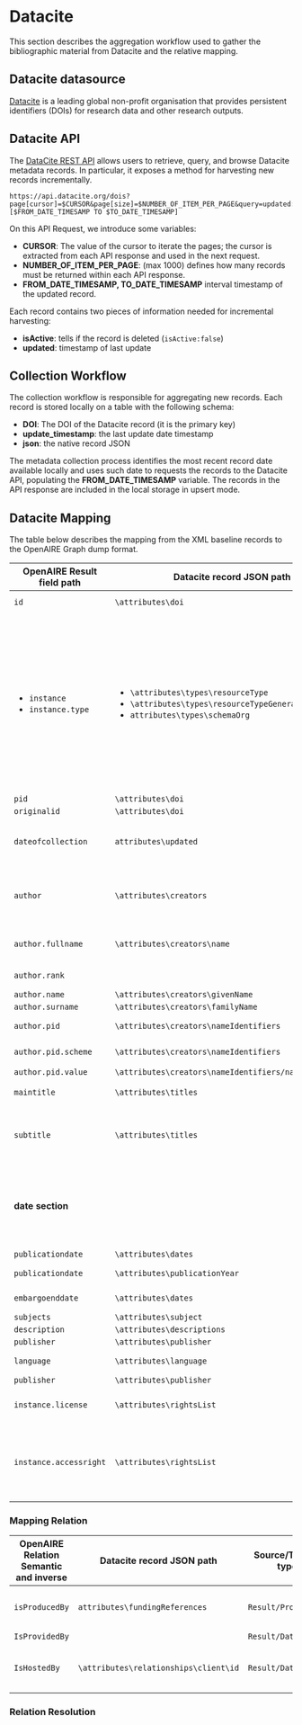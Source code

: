 # Datacite
This section describes the aggregation workflow used to gather the bibliographic material from Datacite and the relative mapping.

## Datacite datasource
[Datacite](https://datacite.org/index.html) is a leading global non-profit organisation that provides persistent identifiers (DOIs) for research data and other research outputs. 

## Datacite API
The [DataCite REST API](https://support.datacite.org/docs/api) allows users to retrieve, query, and browse Datacite metadata records. In particular, it exposes a method for harvesting new records incrementally.

```
https://api.datacite.org/dois?page[cursor]=$CURSOR&page[size]=$NUMBER_OF_ITEM_PER_PAGE&query=updated:[$FROM_DATE_TIMESAMP TO $TO_DATE_TIMESAMP]
```

On this API Request, we introduce some variables:
- **CURSOR**: The value of the cursor to iterate the pages; the cursor is extracted from each API response and used in the next request.
- **NUMBER_OF_ITEM_PER_PAGE**: (max 1000) defines how many records must be returned within each API response.
- **FROM_DATE_TIMESAMP, TO_DATE_TIMESAMP** interval timestamp of the updated record.

Each record contains two pieces of information needed for incremental harvesting:
- **isActive**: tells if the record is deleted (`isActive:false`)
- **updated**: timestamp of last update

## Collection Workflow

The collection workflow is responsible for aggregating new records. Each record is stored locally on a table with the following schema:
- **DOI**: The DOI of the Datacite record (it is the primary key)
- **update_timestamp**: the last update date timestamp
- **json**: the native record JSON

The metadata collection process identifies the most recent record date available locally and uses such date to requests the records to the Datacite API, populating the **FROM_DATE_TIMESAMP** variable. The records in the API response are included in the local storage in upsert mode.

## Datacite Mapping
The table below describes the mapping from the XML baseline records to the OpenAIRE Graph dump format.


| OpenAIRE Result field path                             | Datacite record JSON path                                                                                                                     | # Notes                                                                                                                                                                                                                                                                                                                                                                       |
|--------------------------------------------------------|-----------------------------------------------------------------------------------------------------------------------------------------------|-------------------------------------------------------------------------------------------------------------------------------------------------------------------------------------------------------------------------------------------------------------------------------------------------------------------------------------------------------------------------------|
| `id`                                                   | `\attributes\doi`                      | id in the form `doi_________::md5(doi)`                 |
| <ul><li>`instance`</li>  <li>`instance.type`</li></ul> | <ul><li>`\attributes\types\resourceType`</li>  <li> `\attributes\types\resourceTypeGeneral` </li>  <li>`attributes\types\schemaOrg`</li></ul> | Use the vocabulary **_dnet:publication_resource_**  to find a synonym to one of these terms and get the `instance.type`. Using the **_dnet:result_typologies_** vocabulary, we look up the `instance.type` synonym to  generate one of the following main entities: <ul><li>`publication`</li>  <li>`dataset`</li> <li> `software`</li>  <li>`otherresearchproduct`</li></ul> |
| `pid`                                                  | `\attributes\doi`                                                                                                                             | `scheme = doi`                                                                                                                                                                                                                                                                                                                                                                |
| `originalid`                                           | `\attributes\doi`                                                                                                                             |                                                                                                                                                                                                                                                                                                                                                                               |
| `dateofcollection`                                     | `attributes\updated`                                                                                                                          | the timestamp is defined in milliseconds we convert to "yyyy-MM-dd'T'HH:mm:ssZ" format                                                                                                                                                                                                                                                                                        |
| `author`                                               | `\attributes\creators`                                                                                                                        | Each creator field will be mapped in the author entity below the subfield. **If the record has no Creator it will be skipped**                                                                                                                                                                                                                                                |
| `author.fullname`                                      | `\attributes\creators\name`                                                                                                                   | if name is not defined, we construct from given and family name                                                                                                                                                                                                                                                                                                               |
| `author.rank`                                          |                                                                                                                                               | Incremental index starting from 1                                                                                                                                                                                                                                                                                                                                             |
| `author.name`                                          | `\attributes\creators\givenName`                                                                                                              |                                                                                                                                                                                                                                                                                                                                                                               |
| `author.surname`                                       | `\attributes\creators\familyName`                                                                                                             |                                                                                                                                                                                                                                                                                                                                                                               |
| `author.pid`                                           | `\attributes\creators\nameIdentifiers`                                                                                                        | this is a list of pids associated to the creator                                                                                                                                                                                                                                                                                                                              |
| `author.pid.scheme`                                    | `\attributes\creators\nameIdentifiers`                                                                                                        | mapping with vocabulary  **dnet:pid_types**                                                                                                                                                                                                                                                                                                                                   |
| `author.pid.value`                                     | `\attributes\creators\nameIdentifiers/nameIdentifier`                                                                                         | the pid value                                                                                                                                                                                                                                                                                                                                                                 |
| `maintitle`                                            | `\attributes\titles`                                                                                                                          | Titles whose title type is null or title type is Main                                                                                                                                                                                                                                                                                                                         |
| `subtitle`                                             | `\attributes\titles`                                                                                                                          | Titles whose title type is Subtitle since the title type vocabulary in OpenAIRE  use the datacite title type vocabulary                                                                                                                                                                                                                                                       |
| **date section**                                       |                                                                                                                                               | for each date in particular for DOI starting with _10.14457_ we Apply a fix thai date convert a date to ThaiBuddhistDate and reformat to local one see ticket [#6791](https://support.openaire.eu/issues/6791)                                                                                                                                                                |
| `publicationdate`                                      | `\attributes\dates`                                                                                                                           | where `dateType` is **issued**                                                                                                                                                                                                                                                                                                                                                |
| `publicationdate`                                      | `\attributes\publicationYear`                                                                                                                 | we create this date format `01-01-publicationYear`                                                                                                                                                                                                                                                                                                                            |  
| `embargoenddate`                                       | `\attributes\dates`                                                                                                                           | where `dateType` is **available**                                                                                                                                                                                                                                                                                                                                             |
| `subjects`                                             | `\attributes\subject`                                                                                                                         | `scheme=keywords`                                                                                                                                                                                                                                                                                                                                                             |
| `description`                                          | `\attributes\descriptions`                                                                                                                    |                                                                                                                                                                                                                                                                                                                                                                               |
| `publisher`                                            | `\attributes\publisher`                                                                                                                       |                                                                                                                                                                                                                                                                                                                                                                               |
| `language`                                             | `\attributes\language`                                                                                                                        | cleaned by using vocabulary `dnet:languages`                                                                                                                                                                                                                                                                                                                                  |
| `publisher`                                            | `\attributes\publisher`                                                                                                                       |                                                                                                                                                                                                                                                                                                                                                                               |
| `instance.license`                                     | `\attributes\rightsList`                                                                                                                      | if right value starts with http and matches a particular regex                                                                                                                                                                                                                                                                                                                |
| `instance.accessright`                                 | `\attributes\rightsList`                                                                                                                      | <ul> <li>if not present :`unknown`</li><li>if datasource is _figshare_:`open`</li><li>If `embargo_date < today()`: _OPEN_ </li> </ul>                                                                                                                                                                                                                                         |


### Mapping Relation


| OpenAIRE Relation Semantic and inverse    | Datacite record JSON path     | Source/Tartget type           | #Notes  |
|-------------------------------------------|-------------------------------|-------------------------------|---------|
| `isProducedBy`      |`attributes\fundingReferences` | `Result/Project`|  we must identifi if match this pattern `(info:eu-repo/grantagreement/ec/h2020/)(\d{6})(.*)`|
| `IsProvidedBy`   | | `Result/DataSource` | Datasource is always Datacite|
| `IsHostedBy`   | `\attributes\relationships\client\id` | `Result/DataSource` |we defined a curated map clientId/Datasource if we found a match we create an _hostedBy Relation_ |


### Relation Resolution



